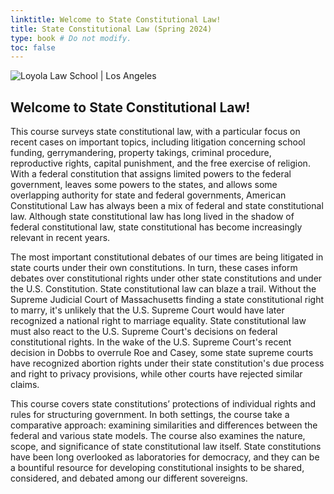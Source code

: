 ```yaml
---
linktitle: Welcome to State Constitutional Law!
title: State Constitutional Law (Spring 2024)
type: book # Do not modify.
toc: false
---
```

![Loyola Law School | Los Angeles](lls_banner.gif)

## Welcome to State Constitutional Law!

This course surveys state constitutional law, with a particular focus on recent cases on important topics, including litigation concerning school funding, gerrymandering, property takings, criminal procedure, reproductive rights, capital punishment, and the free exercise of religion. With a federal constitution that assigns limited powers to the federal government, leaves some powers to the states, and allows some overlapping authority for state and federal governments, American Constitutional Law has always been a mix of federal and state constitutional law. Although state constitutional law has long lived in the shadow of federal constitutional law, state constitutional has become increasingly relevant in recent years.

The most important constitutional debates of our times are being litigated in state courts under their own constitutions. In turn, these cases inform debates over constitutional rights under other state constitutions and under the U.S. Constitution. State constitutional law can blaze a trail. Without the Supreme Judicial Court of Massachusetts finding a state constitutional right to marry, it's unlikely that the U.S. Supreme Court would have later recognized a national right to marriage equality. State constitutional law must also react to the U.S. Supreme Court's decisions on federal constitutional rights. In the wake of the U.S. Supreme Court's recent decision in Dobbs to overrule Roe and Casey, some state supreme courts have recognized abortion rights under their state constitution's due process and right to privacy provisions, while other courts have rejected similar claims.

This course covers state constitutions’ protections of individual rights and rules for structuring government. In both settings, the course take a comparative approach: examining similarities and differences between the federal and various state models. The course also examines the nature, scope, and significance of state constitutional law itself. State constitutions have been long overlooked as laboratories for democracy, and they can be a bountiful resource for developing constitutional insights to be shared, considered, and debated among our different sovereigns.